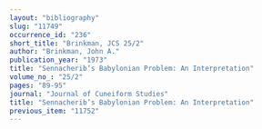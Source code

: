 ```yaml
---
layout: "bibliography"
slug: "11749"
occurrence_id: "236"
short_title: "Brinkman, JCS 25/2"
author: "Brinkman, John A."
publication_year: "1973"
title: "Sennacherib’s Babylonian Problem: An Interpretation"
volume_no_: "25/2"
pages: "89-95"
journal: "Journal of Cuneiform Studies"
title: "Sennacherib’s Babylonian Problem: An Interpretation"
previous_item: "11752"
---
```

